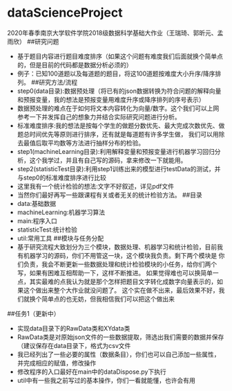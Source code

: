 # dataScienceProject
2020年春季南京大学软件学院2018级数据科学基础大作业（王瑞琦、郭昕元、孟雨欣）
##研究问题
- 基于题目内容进行题目难度排序（如果这个问题有难度我们后面就换个简单点的，但是目前的代码都是数据分析必须的）
- 例子：已知100道题以及每道题的题目，将这100道题按难度大小升序/降序排列。
##研究方法/流程
- step0(data目录):数据预处理（将已有的json数据转换为符合问题的解释向量和预报变量，我的想法是预报变量用难度升序或降序排列的序号表示）
- 数据预处理的难点在于如何将文本内容转化为向量/数字。这个我们可以上网参考一下并发挥自己的想象力并结合实际研究问题进行分析。
- 标准难度排序:我的想法是按每个学生的做题分数优先、最大完成次数优先、做题总时间优先等原则进行排序，还有就是每道题有许多学生做，
我们可以用除去最值后取平均数等方法进行抽样分布的检验。
- step1(machineLearning目录):利用解释变量和预报变量进行机器学习回归分析，这个我学过，并且有自己写的源码，拿来修改一下就能用。
- step2(statisticTest目录):利用step1训练出来的模型进行testData的测试，并与step0的标准难度排序进行比较
- 这里我有一个统计检验的想法:文字不好叙述，详见pdf文件
- 当然你们最好再写一些跟课程有关或者无关的统计检验方法。
##目录
- data:基础数据
- machineLearning:机器学习算法
- main:程序入口
- statisticTest:统计检验
- util:常用工具
##模块与任务分配
- 基于研究流程大致划分为三个模块，数据处理、机器学习和统计检验，目前我有机器学习的源码，你们不用管这一块，这个模块我负责。剩下两个模块是
你们负责，我会不断更新一些数据处理和统计检验模块的小任务，给你们两个写，如果有困难互相帮助一下，这样不断推进。
如果觉得难也可以换简单一点，其实最难的点我认为就是那个怎样把题目文字转化成数字向量表示的，如果这个做出来整个大作业就没问题了。
这个实在做不出来，最后效果不好，我们就换个简单点的也无妨，但我相信我们可以把这个做出来

##任务1（更新中）
- 实现data目录下的RawData类和XYdata类
- RawData类是对原始json文件的一些数据提取，筛选出我们需要的数据并保存（建议保存在data目录下，格式为csv文件
- 我已经列出了一些必要的属性（数据条目），你们也可以自己添加一些属性，并完成相应的赋值，修改操作
- 修改程序的入口最好在main中的dataDispose.py下执行
- util中有一些我之前写过的基本操作，你们一看就能懂，也许会有用
